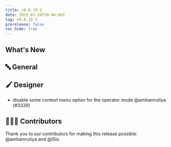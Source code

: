 ```yaml
---
title: v0.8.18-2
date: 2025-01-20T20:44:49Z
tag: v0.8.18-2
prerelease: false
toc_hide: true
---
```


## What's New
## 🔤 General
## 🖌️ Designer

- disable some context menu option for the operator mode @amitamrutiya (#3339)

## 👨🏽‍💻 Contributors

Thank you to our contributors for making this release possible:
@amitamrutiya and @l5io
